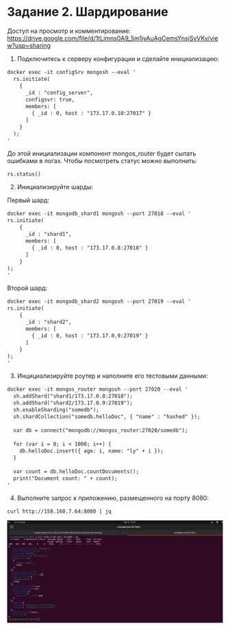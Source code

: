 # Задание 2. Шардирование

Доступ на просмотр и комментирование:
https://drive.google.com/file/d/1tLimns0A9_5m1iyAuAgCemsYnsjSvVKv/view?usp=sharing

1. Подключитесь к серверу конфигурации и сделайте инициализацию:

```
docker exec -it configSrv mongosh --eval '
  rs.initiate(
    {
      _id : "config_server",
      configsvr: true,
      members: [
        { _id : 0, host : "173.17.0.10:27017" }
      ]
    }
  );
'
```

До этой инициализации компонент mongos_router будет сыпать ошибками в логах.
Чтобы посмотреть статус можно выполнить:
```
rs.status()
```

2. Инициализируйте шарды:

Первый шард:
```
docker exec -it mongodb_shard1 mongosh --port 27018 --eval '
rs.initiate(
    {
      _id : "shard1",
      members: [
        { _id : 0, host : "173.17.0.8:27018" }
      ]
    }
);
'
```

Второй шард:
```
docker exec -it mongodb_shard2 mongosh --port 27019 --eval '
rs.initiate(
    {
      _id : "shard2",
      members: [
        { _id : 0, host : "173.17.0.9:27019" }
      ]
    }
);
'
```

3. Инцициализируйте роутер и наполните его тестовыми данными:

```
docker exec -it mongos_router mongosh --port 27020 --eval '
  sh.addShard("shard1/173.17.0.8:27018");
  sh.addShard("shard2/173.17.0.9:27019");
  sh.enableSharding("somedb");
  sh.shardCollection("somedb.helloDoc", { "name" : "hashed" });

  var db = connect("mongodb://mongos_router:27020/somedb");

  for (var i = 0; i < 1000; i++) {
    db.helloDoc.insert({ age: i, name: "ly" + i });
  }

  var count = db.helloDoc.countDocuments();
  print("Document count: " + count);
'

```

4. Выполните запрос к приложению, размещенного на порту 8080:

```
curl http://158.160.7.64:8080 | jq
```

![](1.png)